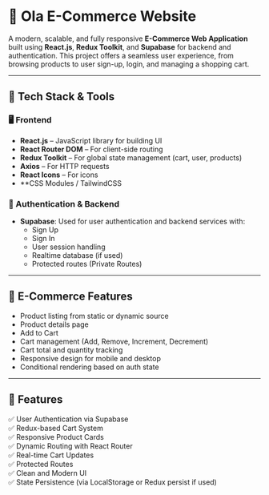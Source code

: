 # 🛒 Ola E-Commerce Website

A modern, scalable, and fully responsive **E-Commerce Web Application** built using **React.js**, **Redux Toolkit**, and **Supabase** for backend and authentication. This project offers a seamless user experience, from browsing products to user sign-up, login, and managing a shopping cart.

---

## 🧰 Tech Stack & Tools

### 🖥️ Frontend
- **React.js** – JavaScript library for building UI
- **React Router DOM** – For client-side routing
- **Redux Toolkit** – For global state management (cart, user, products)
- **Axios** – For HTTP requests
- **React Icons** – For icons
- **CSS Modules / TailwindCSS 

### 🔐 Authentication & Backend
- **Supabase**: Used for user authentication and backend services with:
  - Sign Up
  - Sign In
  - User session handling
  - Realtime database (if used)
  - Protected routes (Private Routes)

---

## 🛒 E-Commerce Features

- Product listing from static or dynamic source
- Product details page
- Add to Cart
- Cart management (Add, Remove, Increment, Decrement)
- Cart total and quantity tracking
- Responsive design for mobile and desktop
- Conditional rendering based on auth state

---

## 🧾 Features

✅ User Authentication via Supabase  
✅ Redux-based Cart System  
✅ Responsive Product Cards  
✅ Dynamic Routing with React Router  
✅ Real-time Cart Updates  
✅ Protected Routes  
✅ Clean and Modern UI  
✅ State Persistence (via LocalStorage or Redux persist if used)




